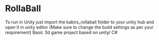 # RollaBall

To run in Unity just import the kabirs_rollaball folder to your unity hub and open it in unity editor
(Make sure to change the build settings as per your requirement)
Basic 3d game project based on unity/ C#
